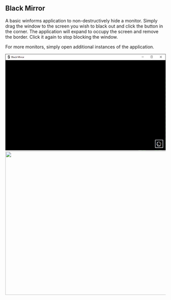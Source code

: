 ## Black Mirror

A basic winforms application to non-destructively hide a monitor. Simply drag the window to the screen you wish to black out and click the button in the corner. The application will expand to occupy the screen and remove the border. Click it again to stop blocking the window.

For more monitors, simply open additional instances of the application.

![Screenshot showing the application windowed](https://github.com/Kogitsune/BlackMirror/blob/master/media/ss1.png?raw=true)
<image src="https://github.com/Kogitsune/BlackMirror/blob/master/media/ss2.png?raw=true" width=802 height=451 />
